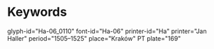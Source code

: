 # Keywords
glyph-id="Ha-06_0110"
font-id="Ha-06"
printer-id="Ha"
printer="Jan Haller"
period="1505–1525"
place="Kraków"
PT plate="169"
